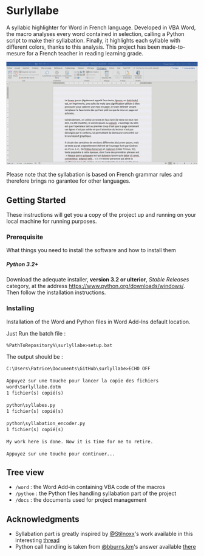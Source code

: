 # Surlyllabe
A syllabic highlighter for Word in French language. Developed in VBA Word, the macro analyses every word contained in selection, calling a Python script to make their syllabation. Finally, it highlights each syllable with different colors, thanks to this analysis.
This project has been made-to-mesure for a French teacher in reading learning grade.

![demo](docs/demo.gif)

Please note that the syllabation is based on French grammar rules and therefore brings no garantee for other languages.

## Getting Started

These instructions will get you a copy of the project up and running on your local machine for running purposes.

### Prerequisite

What things you need to install the software and how to install them

##### Python 3.2+

Download the adequate installer, **version 3.2 or ulterior**, *Stable Releases* category, at the address https://www.python.org/downloads/windows/. Then follow the installation instructions.

### Installing

Installation of the Word and Python files in Word Add-Ins default location.

Just Run the batch file :
````
%PathToRepository%\surlyllabe>setup.bat
````

The output should be :
````
C:\Users\Patrice\Documents\GitHub\surlyllabe>ECHO OFF

Appuyez sur une touche pour lancer la copie des fichiers
word\Surlyllabe.dotm
1 fichier(s) copié(s)

python\syllabes.py
1 fichier(s) copié(s)

python\syllabation_encoder.py
1 fichier(s) copié(s)

My work here is done. Now it is time for me to retire.

Appuyez sur une touche pour continuer...
````

## Tree view

* `/word` : the Word Add-in containing VBA code of the macros
* `/python` : the Python files handling syllabation part of the project
* `/docs` : the documents used for project management

## Acknowledgments

* Syllabation part is greatly inspired by [@Stilnoxx](https://openclassrooms.com/fr/membres/francisvoilure)'s work available in this interesting [thread](https://openclassrooms.com/forum/sujet/comment-decoupe-une-chaine-de-caractere-en-syllabe-23388)
* Python call handling is taken from [@bburns.km](https://stackoverflow.com/users/243392/brian-burns)'s answer available [there](https://stackoverflow.com/questions/2784367/capture-output-value-from-a-shell-command-in-vba/32600510#32600510)
